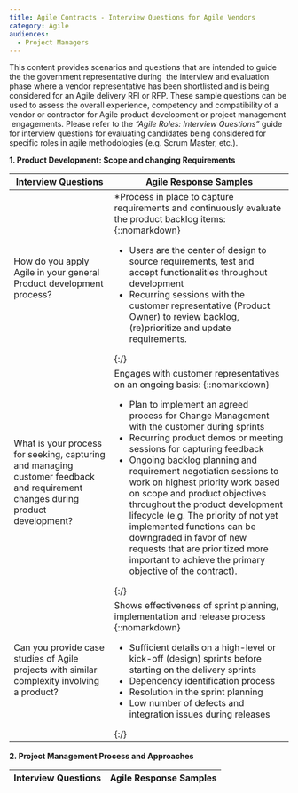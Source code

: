```yaml
---
title: Agile Contracts - Interview Questions for Agile Vendors
category: Agile
audiences:
  - Project Managers
---
```


<style>
  table {
    width: 100%;
    table-layout: fixed;
  }
</style>

This content provides scenarios and questions that are intended to guide the the government representative during  the interview and evaluation phase where a vendor representative has been shortlisted and is being considered for an Agile delivery RFI or RFP. These sample questions can be used to assess the overall experience, competency and compatibility of a vendor or contractor for Agile product development or project management  engagements. Please refer to the *“Agile Roles: Interview Questions”* guide for interview questions for evaluating candidates being considered for specific roles in agile methodologies (e.g. Scrum Master, etc.).

**1. Product Development: Scope and changing Requirements**

|**Interview Questions** | **Agile Response Samples**
|---------------|---------------|
| How do you apply Agile in your general Product development process? |*Process in place to capture requirements and continuously evaluate the product backlog items: {::nomarkdown}<ul><li> Users are the center of design to source requirements, test and accept functionalities throughout development </li> <li> Recurring sessions with the customer representative (Product Owner) to review backlog, (re)prioritize and update requirements.</li></ul>{:/}|
|What is your process for seeking, capturing and managing customer feedback and requirement changes during product development? | Engages with customer representatives on an ongoing basis: {::nomarkdown}<ul><li> Plan to implement an agreed process for Change Management with the customer during sprints </li> <li> Recurring product demos or meeting sessions for capturing feedback </li> <li> Ongoing backlog planning and requirement negotiation sessions to work on highest priority work based on scope and product objectives throughout the product development lifecycle (e.g. The priority of not yet implemented functions can be downgraded in favor of new requests that are prioritized more important to achieve the primary objective of the contract). </li></ul> {:/}|
|Can you provide case studies of Agile projects with similar complexity involving a product? |Shows effectiveness of sprint planning, implementation and release process {::nomarkdown}<ul><li> Sufficient details on a high-level or kick-off (design) sprints before starting on the delivery sprints </li> <li> Dependency identification process </li> <li>Resolution in the sprint planning </li><li> Low number of defects and integration issues during releases </li></ul> {:/}|

**2. Project Management Process and Approaches**

|**Interview Questions** | **Agile Response Samples**
|---------------|---------------|
